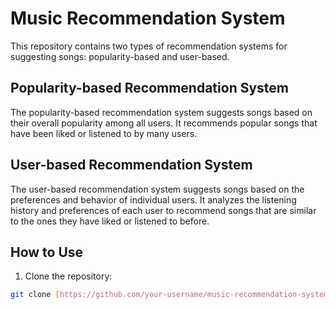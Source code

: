 # Music Recommendation System

This repository contains two types of recommendation systems for suggesting songs: popularity-based and user-based.

## Popularity-based Recommendation System

The popularity-based recommendation system suggests songs based on their overall popularity among all users. It recommends popular songs that have been liked or listened to by many users.

## User-based Recommendation System

The user-based recommendation system suggests songs based on the preferences and behavior of individual users. It analyzes the listening history and preferences of each user to recommend songs that are similar to the ones they have liked or listened to before.

## How to Use

1. Clone the repository:

```bash
git clone [https://github.com/your-username/music-recommendation-system.git](https://github.com/Melisaaydinci/Music-Recommendation-System.git)

